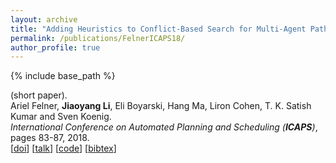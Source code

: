 ```yaml
---
layout: archive
title: "Adding Heuristics to Conflict-Based Search for Multi-Agent Path Finding"
permalink: /publications/FelnerICAPS18/
author_profile: true
---
```


{% include base_path %}

(short paper).     
Ariel Felner, **Jiaoyang Li**, Eli Boyarski, Hang Ma, Liron Cohen, T. K. Satish Kumar and Sven Koenig.       
<i>International Conference on Automated Planning and Scheduling (**ICAPS**)</i>, pages 83-87, 2018.      
[[doi](https://ojs.aaai.org/index.php/ICAPS/article/view/13883)]
[[talk](https://youtu.be/GUrYkm0BEM4)]
[[code](https://github.com/Jiaoyang-Li/CBSH2-RTC "Source code")]
[<a href="javascript:void(0)" onclick="(function(target, id) { if ($('#' + id).css('display') == 'block') { $('#' + id).hide('fast'); $(target).text('bibtex') } else { $('#' + id).show('fast'); $(target).text('bibtex▲') } })(this, 'bibtex-FelnerICAPS18');">bibtex</a>]
<div id="bibtex-FelnerICAPS18" style="display:none">
<pre>@inproceedings{FelnerICAPS18,
  author    = {Ariel Felner and Jiaoyang Li and Eli Boyarski and Hang Ma and Liron Cohen and T. K. Satish Kumar and Sven Koenig},
  title     = {Adding Heuristics to Conflict-Based Search for Multi-Agent Path Finding},
  booktitle = {Proceedings of the International Conference on Automated Planning and Scheduling (ICAPS)},
  pages     = {83--87},
  year      = {2018}
}
</pre></div>   